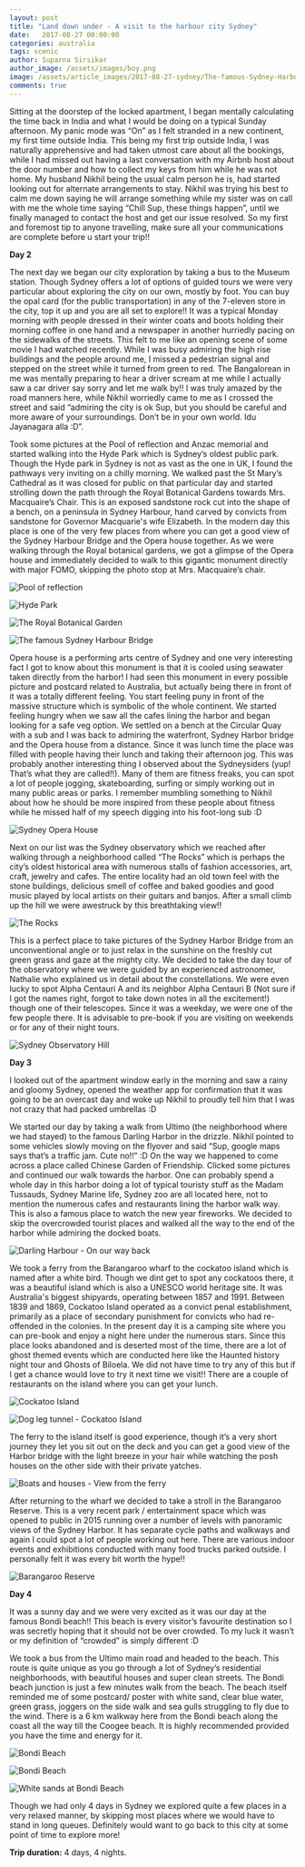 ```yaml
---
layout: post
title: "Land down under - A visit to the harbour city Sydney"
date:   2017-08-27 00:00:00
categories: australia
tags: scenic
author: Suparna Sirsikar
author_image: /assets/images/boy.png
image: /assets/article_images/2017-08-27-sydney/The-famous-Sydney-Harbour-Bridge.jpg
comments: true
---
```


Sitting at the doorstep of the locked apartment, I began mentally calculating the time back in India and what I would be doing on a typical Sunday afternoon. My panic mode was “On” as I felt stranded in a new continent, my first time outside India. 
This being my first trip outside India, I was naturally apprehensive and had taken utmost care about all the bookings, while I had missed out having a last conversation with my Airbnb host about the door number and how to collect my keys from him while he was not home. My husband Nikhil being the usual calm person he is, had started looking out for alternate arrangements to stay. Nikhil was trying his best to calm me down saying he will arrange something while my sister was on call with me the whole time saying “Chill Sup, these things happen”, until we finally managed to contact the host and get our issue resolved. So my first and foremost tip to anyone travelling, make sure all your communications are complete before u start your trip!!

<b>Day 2</b>

The next day we began our city exploration by taking a bus to the Museum station. Though Sydney offers a lot of options of guided tours we were very particular about exploring the city on our own, mostly by foot. You can buy the opal card (for the public transportation) in any of the 7-eleven store in the city, top it up and you are all set to explore!!
It was a typical Monday morning with people dressed in their winter coats and boots holding their morning coffee in one hand and a newspaper in another hurriedly pacing on the sidewalks of the streets. This felt to me like an opening scene of some movie I had watched recently. While I was busy admiring the high rise buildings and the people around me, I missed a pedestrian signal and stepped on the street while it turned from green to red. The Bangalorean in me was mentally preparing to hear a driver scream at me while I actually saw a car driver say sorry and let me walk by!! I was truly amazed by the road manners here, while Nikhil worriedly came to me as I crossed the street and said “admiring the city is ok Sup, but you should be careful and more aware of your surroundings. Don’t be in your own world. Idu Jayanagara alla :D”.

Took some pictures at the Pool of reflection and Anzac memorial and started walking into the Hyde Park which is Sydney’s oldest public park. Though the Hyde park in Sydney is not as vast as the one in UK, I found the pathways very inviting on a chilly morning. We walked past the St Mary’s Cathedral as it was closed for public on that particular day and started strolling down the path through the Royal Botanical Gardens towards Mrs. Macquaire’s Chair. This is an exposed sandstone rock cut into the shape of a bench, on a peninsula in Sydney Harbour, hand carved by convicts from sandstone for Governor Macquarie's wife Elizabeth. In the modern day this place is one of the very few places from where you can get a good view of the Sydney Harbour Bridge and the Opera house together. As we were walking through the Royal botanical gardens, we got a glimpse of the Opera house and immediately decided to walk to this gigantic monument directly with major FOMO, skipping the photo stop at Mrs. Macquaire’s chair. 

![Pool of reflection](/assets/article_images/2017-08-27-sydney/Pool-of-Reflection.jpg)

![Hyde Park](/assets/article_images/2017-08-27-sydney/Hyde-Park.jpg)

![The Royal Botanical Garden](/assets/article_images/2017-08-27-sydney/The-Royal-Botanical-Garden.JPG)

![The famous Sydney Harbour Bridge](/assets/article_images/2017-08-27-sydney/The-famous-Sydney-Harbour-Bridge.jpg)

Opera house is a performing arts centre of Sydney and one very interesting fact I got to know about this monument is that it is cooled using seawater taken directly from the harbor! I had seen this monument in every possible picture and postcard related to Australia, but actually being there in front of it was a totally different feeling. You start feeling puny in front of the massive structure which is symbolic of the whole continent. We started feeling hungry when we saw all the cafes lining the harbor and began looking for a safe veg option. We settled on a bench at the Circular Quay with a sub and I was back to admiring the waterfront, Sydney Harbor bridge and the Opera house from a distance. Since it was lunch time the place was filled with people having their lunch and taking their afternoon jog. This was probably another interesting thing I observed about the Sydneysiders (yup! That’s what they are called!!). Many of them are fitness freaks, you can spot a lot of people jogging, skateboarding, surfing or simply working out in many public areas or parks. I remember mumbling something to Nikhil about how he should be more inspired from these people about fitness while he missed half of my speech digging into his foot-long sub :D

![Sydney Opera House](/assets/article_images/2017-08-27-sydney/Sydney-Opera-House.jpg)

Next on our list was the Sydney observatory which we reached after walking through a neighborhood called “The Rocks” which is perhaps the city’s oldest historical area with numerous stalls of fashion accessories, art, craft, jewelry and cafes. The entire locality had an old town feel with the stone buildings, delicious smell of coffee and baked goodies and good music played by local artists on their guitars and banjos. After a small climb up the hill we were awestruck by this breathtaking view!!

![The Rocks](/assets/article_images/2017-08-27-sydney/The-Rocks.JPG)

This is a perfect place to take pictures of the Sydney Harbor Bridge from an unconventional angle or to just relax in the sunshine on the freshly cut green grass and gaze at the mighty city. We decided to take the day tour of the observatory where we were guided by an experienced astronomer, Nathalie who explained us in detail about the constellations. We were even lucky to spot Alpha Centauri A and its neighbor Alpha Centauri B (Not sure if I got the names right, forgot to take down notes in all the excitement!) though one of their telescopes. Since it was a weekday, we were one of the few people there. It is advisable to pre-book if you are visiting on weekends or for any of their night tours.

![Sydney Observatory Hill](/assets/article_images/2017-08-27-sydney/Sydney-Obervatory-Hill.jpg)

<b>Day 3</b>

I looked out of the apartment window early in the morning and saw a rainy and gloomy Sydney, opened the weather app for confirmation that it was going to be an overcast day and woke up Nikhil to proudly tell him that I was not crazy that had packed umbrellas :D 

We started our day by taking a walk from Ultimo (the neighborhood where we had stayed) to the famous Darling Harbor in the drizzle. Nikhil pointed to some vehicles slowly moving on the flyover and said “Sup, google maps says that’s a traffic jam. Cute no!!” :D On the way we happened to come across a place called Chinese Garden of Friendship. Clicked some pictures and continued our walk towards the harbor. One can probably spend a whole day in this harbor doing a lot of typical touristy stuff as the Madam Tussauds, Sydney Marine life, Sydney zoo are all located here, not to mention the numerous cafes and restaurants lining the harbor walk way.  This is also a famous place to watch the new year fireworks. We decided to skip the overcrowded tourist places and walked all the way to the end of the harbor while admiring the docked boats.  

![Darling Harbour - On our way back](/assets/article_images/2017-08-27-sydney/Darling-Harbour-On-our-way-back.jpg)

We took a ferry from the Barangaroo wharf to the cockatoo island which is named after a white bird. Though we dint get to spot any cockatoos there, it was a beautiful island which is also a UNESCO world heritage site. It was Australia's biggest shipyards, operating between 1857 and 1991. Between 1839 and 1869, Cockatoo Island operated as a convict penal establishment, primarily as a place of secondary punishment for convicts who had re-offended in the colonies. In the present day it is a camping site where you can pre-book and enjoy a night here under the numerous stars. Since this place looks abandoned and is deserted most of the time, there are a lot of ghost themed events which are conducted here like the Haunted history night tour and Ghosts of Biloela. We did not have time to try any of this but if I get a chance would love to try it next time we visit!! There are a couple of restaurants on the island where you can get your lunch.

![Cockatoo Island](/assets/article_images/2017-08-27-sydney/Cockatoo-Island.jpg)

![Dog leg tunnel - Cockatoo Island](/assets/article_images/2017-08-27-sydney/Dog-leg-tunnel-Cockatoo-Island.jpg)

The ferry to the island itself is good experience, though it’s a very short journey they let you sit out on the deck and you can get a good view of the Harbor bridge with the light breeze in your hair while watching the posh houses on the other side with their private yatches. 

![Boats and houses - View from the ferry](/assets/article_images/2017-08-27-sydney/Boats-and-houses-View-from-the-ferry.jpg)

After returning to the wharf we decided to take a stroll in the Barangaroo Reserve. This is a very recent park / entertainment space which was opened to public in 2015 running over a number of levels with panoramic views of the Sydney Harbor. It has separate cycle paths and walkways and again I could spot a lot of people working out here. There are various indoor events and exhibitions conducted with many food trucks parked outside. I personally felt it was every bit worth the hype!! 

![Barangaroo Reserve](/assets/article_images/2017-08-27-sydney/Barangaroo-Reserve.jpg)

<b>Day 4</b>

It was a sunny day and we were very excited as it was our day at the famous Bondi beach!! This beach is every visitor’s favourite destination so I was secretly hoping that it should not be over crowded. To my luck it wasn’t or my definition of “crowded” is simply different :D 

We took a bus from the Ultimo main road and headed to the beach. This route is quite unique as you go through a lot of Sydney’s residential neighborhoods, with beautiful houses and super clean streets. The Bondi beach junction is just a few minutes walk from the beach. The beach itself reminded me of some postcard/ poster with white sand, clear blue water, green grass, joggers on the side walk and sea gulls struggling to fly due to the wind. There is a 6 km walkway here from the Bondi beach along the coast all the way till the Coogee beach. It is highly recommended provided you have the time and energy for it. 

![Bondi Beach](/assets/article_images/2017-08-27-sydney/Bondi-Beach-2.jpg)

![Bondi Beach](/assets/article_images/2017-08-27-sydney/Bondi-Beach.jpg)

![White sands at Bondi Beach](/assets/article_images/2017-08-27-sydney/White-Sands-Bondi-Beach.jpg)

Though we had only 4 days in Sydney we explored quite a few places in a very relaxed manner, by skipping most places where we would have to stand in long queues. Definitely would want to go back to this city at some point of time to explore more! 


**Trip duration:**  4 days, 4 nights.  
